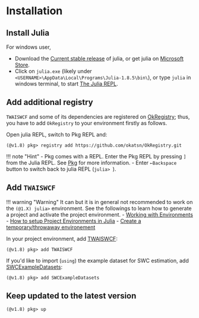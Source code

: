 
# Installation

## Install Julia

For windows user, 
- Download the [Current stable release](https://julialang.org/downloads/#current_stable_release) of julia, or get julia on [Microsoft Store](https://www.microsoft.com/store/apps/9NJNWW8PVKMN).
- Click on `julia.exe` (likely under `<USERNAME>\AppData\Local\Programs\Julia-1.8.5\bin\`), or type `julia` in windows terminal, to start [The Julia REPL](https://docs.julialang.org/en/v1/stdlib/REPL/).



## Add additional registry 

`TWAISWCF` and some of its dependencies are registered on [OkRegistry](https://github.com/okatsn/OkRegistry); thus, you have to add `OkRegistry` to your environment firstly as follows. 

Open julia REPL, switch to Pkg REPL and:

```julia-repl
(@v1.8) pkg> registry add https://github.com/okatsn/OkRegistry.git
```

!!! note "Hint"
    - Pkg comes with a REPL. Enter the Pkg REPL by pressing `]` from the Julia REPL. See [Pkg](https://docs.julialang.org/en/v1/stdlib/Pkg/) for more information.
    - Enter `←Backspace` button to switch back to julia REPL (`julia> `).



## Add `TWAISWCF`
!!! warning "Warning"
    It can but it is in general not recommended to work on the `(@1.X) julia>` environment. See the followings to learn how to generate a project and activate the project environment.
    - [Working with Environments](https://pkgdocs.julialang.org/v1/environments/)
    - [How to setup Project Environments in Julia](https://towardsdatascience.com/how-to-setup-project-environments-in-julia-ec8ae73afe9c)
    - [Create a temporary/throwaway environement](https://stackoverflow.com/questions/66897756/with-julia-is-there-a-way-to-create-a-test-temporary-throwaway-environement)


In your project environment, add [TWAISWCF](https://github.com/okatsn/TWAISWCF):

```julia-repl
(@v1.8) pkg> add TWAISWCF
```

If you'd like to import (`using`) the example dataset for SWC estimation, add [SWCExampleDatasets](https://github.com/okatsn/SWCExampleDatasets.jl):

```julia-repl
(@v1.8) pkg> add SWCExampleDatasets
```

## Keep updated to the latest version

```julia-repl
(@v1.8) pkg> up
```




